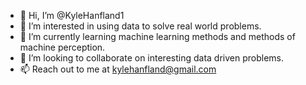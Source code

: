 - 👋 Hi, I’m @KyleHanfland1
- 👀 I’m interested in using data to solve real world problems.
- 🌱 I’m currently learning machine learning methods and methods of machine perception.
- 💞️ I’m looking to collaborate on interesting data driven problems.
- 📫 Reach out to me at kylehanfland@gmail.com

<!---
KyleHanfland1/KyleHanfland1 is a ✨ special ✨ repository because its `README.md` (this file) appears on your GitHub profile.
You can click the Preview link to take a look at your changes.
--->
